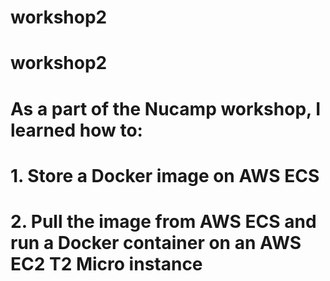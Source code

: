 # workshop2
# workshop2
# As a part of the Nucamp workshop, I learned how to:
# 1. Store a Docker image on AWS ECS
# 2. Pull the image from AWS ECS and run a Docker container on an AWS EC2 T2 Micro instance
